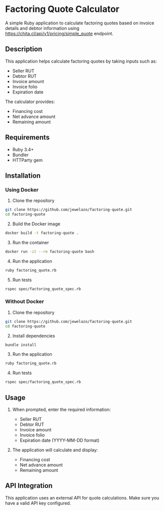 # Factoring Quote Calculator

A simple Ruby application to calculate factoring quotes based on invoice details and debtor information using https://chita.cl/api/v1/pricing/simple_quote endpoint.

## Description

This application helps calculate factoring quotes by taking inputs such as:
- Seller RUT
- Debtor RUT
- Invoice amount
- Invoice folio
- Expiration date

The calculator provides:
- Financing cost
- Net advance amount
- Remaining amount


## Requirements

- Ruby 3.4+
- Bundler
- HTTParty gem

## Installation

### Using Docker

1. Clone the repository
```bash
git clone https://github.com/jewelazo/factoring-quote.git
cd factoring-quote
```

2. Build the Docker image
```bash
docker build -t factoring-quote .
```

3. Run the container
```bash
docker run -it --rm factoring-quote bash
```
4. Run the application
```bash
ruby factoring_quote.rb
```
5. Run tests
```bash
rspec spec/factoring_quote_spec.rb
```

### Without Docker

1. Clone the repository
```bash
git clone https://github.com/jewelazo/factoring-quote.git
cd factoring-quote
```

2. Install dependencies
```bash
bundle install
```

3. Run the application
```bash
ruby factoring_quote.rb
```
4. Run tests
```bash
rspec spec/factoring_quote_spec.rb
```


## Usage

1. When prompted, enter the required information:
   - Seller RUT
   - Debtor RUT
   - Invoice amount
   - Invoice folio
   - Expiration date (YYYY-MM-DD format)

2. The application will calculate and display:
   - Financing cost
   - Net advance amount
   - Remaining amount

## API Integration

This application uses an external API for quote calculations. Make sure you have a valid API key configured.
